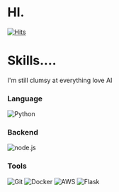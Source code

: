 # HI.
[![Hits](https://hits.seeyoufarm.com/api/count/incr/badge.svg?url=https://github.com/CHAHANS)](https://hits.seeyoufarm.com) 

# Skills....
I'm still clumsy at everything
love AI

### Language
![Python](https://img.shields.io/badge/-Python-3776ab?style=for-the-badge&logo=python&logoColor=fff)

### Backend
![node.js](https://img.shields.io/badge/-node.js-339933?style=for-the-badge&logo=node.js&logoColor=fff)

### Tools
![Git](https://img.shields.io/badge/-Git-F05032?style=for-the-badge&logo=Git&logoColor=fff)
![Docker](https://img.shields.io/badge/-Docker-2496ED?style=for-the-badge&logo=Docker&logoColor=fff)
![AWS](https://img.shields.io/badge/-aws-232F3E?style=for-the-badge&logo=amazon-aws&logoColor=fff)
![Flask](https://img.shields.io/badge/-Flask-000000?style=for-the-badge&logo=Flask&logoColor=fff)
